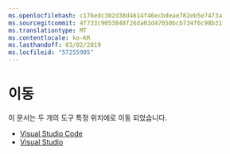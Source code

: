 ```yaml
---
ms.openlocfilehash: c176edc302d38d4614f46ecbdeae782eb5e7473a
ms.sourcegitcommit: 4f733c9053848f26da03d47050bcb734f6c98b31
ms.translationtype: MT
ms.contentlocale: ko-KR
ms.lasthandoff: 03/02/2019
ms.locfileid: "57255905"
---
```

# <a name="moved"></a>이동

이 문서는 두 개의 도구 특정 위치에로 이동 되었습니다.

- [Visual Studio Code](https://aka.ms/vsls-docs/vscode)
- [Visual Studio](https://aka.ms/vsls-docs/vs)
